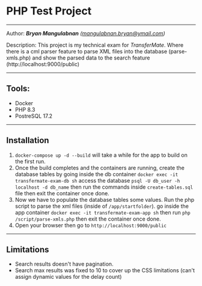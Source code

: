 # PHP Test Project

---
Author: **_Bryan Mangulabnan_** _(mangulabnan.bryan@ymail.com)_

Description: This project is my technical exam for _TransferMate_. Where there is a cml parser feature to parse XML files into the database (parse-xmls.php) and show the parsed data to the search feature (http://localhost:9000/public)

---

## Tools:
- Docker
- PHP 8.3
- PostreSQL 17.2

---

## Installation
1. `docker-compose up -d --build` will take a while for the app to build on the first run.
2. Once the build completes and the containers are running, create the database tables by going inside the db container `docker exec -it transfermate-exam-db sh` access the database `psql -U db_user -h localhost -d db_name` then run the commands inside `create-tables.sql` file then exit the container once done.
3. Now we have to populate the database tables some values. Run the php script to parse the xml files (inside of `/app/startfolder`). go inside the app container `docker exec -it transfermate-exam-app sh` then run `php /script/parse-xmls.php` then exit the container once done.
4. Open your browser then go to `http://localhost:9000/public`

--- 

## Limitations
* Search results doesn't have pagination.
* Search max results was fixed to 10 to cover up the CSS limitations (can't assign dynamic values for the delay count)